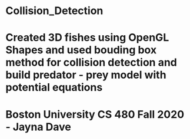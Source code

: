 # Collision_Detection

# Created 3D fishes using OpenGL Shapes and used bouding box method for collision detection and build predator - prey model with potential equations 
# Boston University CS 480 Fall 2020 - Jayna Dave
